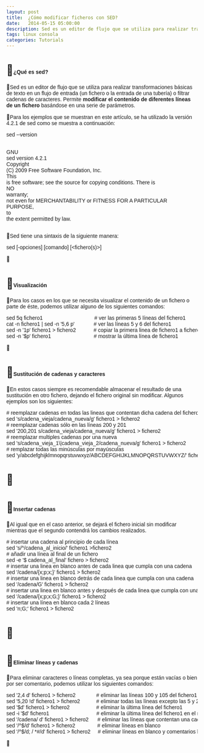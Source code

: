 ```yaml
---
layout: post
title:  ¿Cómo modificar ficheros con SED?
date:   2014-05-15 05:00:00
description: Sed es un editor de flujo que se utiliza para realizar transformaciones básicas de texto en un flujo de entrada (un fichero o la entrada de una tubería) o filtrar cadenas de caracteres. Permite modificar el contenido de diferentes líneas de un fichero basándose en una serie de parámetros.
tags: linux consola
categories: Tutorials
---
```

<h1>
<span style="font-family: arial, helvetica, sans-serif; font-size: 14px;">¿Qué es sed?</span></h1>
<p>
<span style="font-family: arial, helvetica, sans-serif; font-size: 14px;">Sed es un editor de flujo que se utiliza para realizar transformaciones básicas de texto en un flujo de entrada (un fichero o la entrada de una tubería) o filtrar cadenas de caracteres. Permite <strong>modificar el contenido de diferentes líneas de un fichero</strong> basándose en una serie de parámetros.</span></p>

<p>
<span style="font-family: arial, helvetica, sans-serif; font-size: 14px;">Para los ejemplos que se muestran en este artículo, se ha utilizado la versión 4.2.1 de sed como se muestra a continuación:</span></p>
<pre><span style="font-size:14px;"><span style="font-family:arial,helvetica,sans-serif;">sed --version</span></span>

<span style="font-size:14px;"><span style="font-family:arial,helvetica,sans-serif;">GNU sed version 4.2.1</span></span>
<span style="font-size:14px;"><span style="font-family:arial,helvetica,sans-serif;">Copyright (C) 2009 Free Software Foundation, Inc.</span></span>
<span style="font-size:14px;"><span style="font-family:arial,helvetica,sans-serif;">This is free software; see the source for copying conditions. There is NO</span></span>
<span style="font-size:14px;"><span style="font-family:arial,helvetica,sans-serif;">warranty; not even for MERCHANTABILITY or FITNESS FOR A PARTICULAR PURPOSE,</span></span>
<span style="font-size:14px;"><span style="font-family:arial,helvetica,sans-serif;">to the extent permitted by law.</span></span></pre>
<p>
<span style="font-family: arial, helvetica, sans-serif; font-size: 14px;">Sed tiene una sintaxis de la siguiente manera:</span></p>
<pre><span style="font-size:14px;"><span style="font-family:arial,helvetica,sans-serif;">sed [-opciones] [comando] [&lt;fichero(s)&gt;]</span></span></pre>
<p>
&nbsp;</p>
<h1>
<span style="font-size:14px;"><span style="font-family:arial,helvetica,sans-serif;">Visualización</span></span></h1>
<p>
<span style="font-family: arial, helvetica, sans-serif; font-size: 14px;">Para los casos en los que se necesita visualizar el contenido de un fichero o parte de éste, podemos utilizar alguno de los siguientes comandos:</span></p>
<pre><span style="font-family: arial, helvetica, sans-serif; font-size: 14px;">sed 5q fichero1                                   # ver las primeras 5 líneas del fichero1</span>
<span style="font-size:14px;"><span style="font-family:arial,helvetica,sans-serif;">cat -n fichero1 | sed -n '5,6 p'             # ver las líneas 5 y 6 del fichero1</span></span>
<span style="font-size:14px;"><span style="font-family:arial,helvetica,sans-serif;">sed -n '1p' fichero1 &gt; fichero2            # copiar la primera linea de fichero1 a fichero2</span></span>
<span style="font-size:14px;"><span style="font-family:arial,helvetica,sans-serif;">sed -n '$p' fichero1                             # mostrar la última línea de fichero1</span></span></pre>
<p>
&nbsp;</p>
<h1>
<span style="font-size:14px;"><span style="font-family:arial,helvetica,sans-serif;">Sustitución de cadenas y caracteres</span></span></h1>
<p>
<span style="font-family: arial, helvetica, sans-serif; font-size: 14px;">En estos casos siempre es recomendable almacenar el resultado de una sustitución en otro fichero, dejando el fichero original sin modificar. Algunos ejemplos son los siguientes:</span></p>
<pre><span style="font-size:14px;"><span style="font-family:arial,helvetica,sans-serif;"># reemplazar cadenas en todas las lineas que contentan dicha cadena del fichero1 y almacenar el resultado en fichero2</span></span>
<span style="font-size:14px;"><span style="font-family:arial,helvetica,sans-serif;">sed 's/cadena_vieja/cadena_nueva/g' fichero1 &gt; fichero2</span></span>
<span style="font-size:14px;"><span style="font-family:arial,helvetica,sans-serif;"># reemplazar cadenas sólo en las líneas 200 y 201</span></span>
<span style="font-size:14px;"><span style="font-family:arial,helvetica,sans-serif;">sed '200,201 s/cadena_vieja/cadena_nueva/g' fichero1 &gt; fichero2</span></span>
<span style="font-size:14px;"><span style="font-family:arial,helvetica,sans-serif;"># reemplazar multiples cadenas por una nueva</span></span>
<span style="font-size:14px;"><span style="font-family:arial,helvetica,sans-serif;">sed 's/cadena_vieja_1\|cadena_vieja_2/cadena_nueva/g' fichero1 &gt; fichero2</span></span>
<span style="font-size:14px;"><span style="font-family:arial,helvetica,sans-serif;"># remplazar todas las minúsculas por mayúsculas</span></span>
<span style="font-size:14px;"><span style="font-family:arial,helvetica,sans-serif;">sed 'y/abcdefghijklmnopqrstuvwxyz/ABCDEFGHIJKLMNOPQRSTUVWXYZ/' fichero1 &gt; fichero2</span></span><span style="font-size:14px;"><span style="font-family:arial,helvetica,sans-serif;">
</span></span></pre>
<h1>
&nbsp;</h1>
<h1>
<span style="font-size:14px;"><span style="font-size:14px;"><span style="font-family:arial,helvetica,sans-serif;">Insertar cadenas</span></span></span></h1>
<p>
<span style="font-size:14px;"><span style="font-family: arial, helvetica, sans-serif; font-size: 14px;">Al igual que en el caso anterior, se dejará el fichero inicial sin modificar mientras que el segundo contendrá los cambios realizados.</span></span></p>
<pre><span style="font-size:14px;"><span style="font-family: arial, helvetica, sans-serif; font-size: 14px;"># insertar una cadena al principio de cada línea
</span><span style="font-size:14px;"><span style="font-family:arial,helvetica,sans-serif;">sed 's/^/cadena_al_inicio/' fichero1 &gt;fichero2 </span></span>
<span style="font-family: arial, helvetica, sans-serif; font-size: 14px;"># añadir una línea al final de un fichero
</span><span style="font-size:14px;"><span style="font-family:arial,helvetica,sans-serif;">sed -e '$ cadena_al_final' fichero &gt; fichero2 </span></span>
<span style="font-family: arial, helvetica, sans-serif; font-size: 14px;"># insertar una linea en blanco antes de cada linea que cumpla con una cadena
</span><span style="font-size:14px;"><span style="font-family:arial,helvetica,sans-serif;">sed '/cadena/{x;p;x;}' fichero1 &gt; fichero2 </span></span>
<span style="font-family: arial, helvetica, sans-serif; font-size: 14px;"># insertar una linea en blanco detrás de cada linea que cumpla con una cadena
</span><span style="font-size:14px;"><span style="font-family:arial,helvetica,sans-serif;">sed '/cadena/G' fichero1 &gt; fichero2 </span></span>
<span style="font-family: arial, helvetica, sans-serif; font-size: 14px;"># insertar una linea en blanco antes y después de cada linea que cumpla con una cadena
</span><span style="font-size:14px;"><span style="font-family:arial,helvetica,sans-serif;">sed '/cadena/{x;p;x;G;}' fichero1 &gt; fichero2 </span></span>
<span style="font-family: arial, helvetica, sans-serif; font-size: 14px;"># insertar una línea en blanco cada 2 líneas
</span><span style="font-size:14px;"><span style="font-family:arial,helvetica,sans-serif;">sed 'n;G;' fichero1 &gt; fichero2 </span></span></span></pre>
<h1>
&nbsp;</h1>
<h1>
<span style="font-size:14px;"><span style="font-size:14px;"><span style="font-family:arial,helvetica,sans-serif;">Eliminar líneas y cadenas</span></span></span></h1>
<p>
<span style="font-size:14px;"><span style="font-family: arial, helvetica, sans-serif; font-size: 14px;">Para eliminar caracteres o líneas completas, ya sea porque están vacías o bien por ser comentario, podemos utilizar los siguientes comandos:</span></span></p>
<pre><span style="font-size:14px;"><span style="font-size:14px;"><span style="font-family:arial,helvetica,sans-serif;">sed '2,4 d' fichero1 &gt; fichero2              # eliminar las líneas 100 y 105 del fichero1</span></span>
<span style="font-size:14px;"><span style="font-family:arial,helvetica,sans-serif;">sed '5,20 !d' fichero1 &gt; fichero2           # eliminar todas las líneas excepto las 5 y 20</span></span>
<span style="font-size:14px;"><span style="font-family:arial,helvetica,sans-serif;">sed '$d' fichero1 &gt; fichero2                  # eliminar la última línea del fichero1</span></span>
<span style="font-size:14px;"><span style="font-family:arial,helvetica,sans-serif;">sed -i '$d' fichero1                                # eliminar la última línea del fichero1 en el mismo fichero</span></span>
<span style="font-size:14px;"><span style="font-family:arial,helvetica,sans-serif;">sed '/cadena/ d' fichero1 &gt; fichero2      # eliminar las líneas que contentan una cadena</span></span>
<span style="font-size:14px;"><span style="font-family:arial,helvetica,sans-serif;">sed '/^$/d' fichero1 &gt; fichero2               # eliminar líneas en blanco</span></span>
<span style="font-size:14px;"><span style="font-family:arial,helvetica,sans-serif;">sed '/^$/d; / *#/d' fichero1 &gt; fichero2     # eliminar líneas en blanco y comentarios bash</span></span></span></pre>
<p>
<span style="font-size:14px;">&nbsp;</span></p>